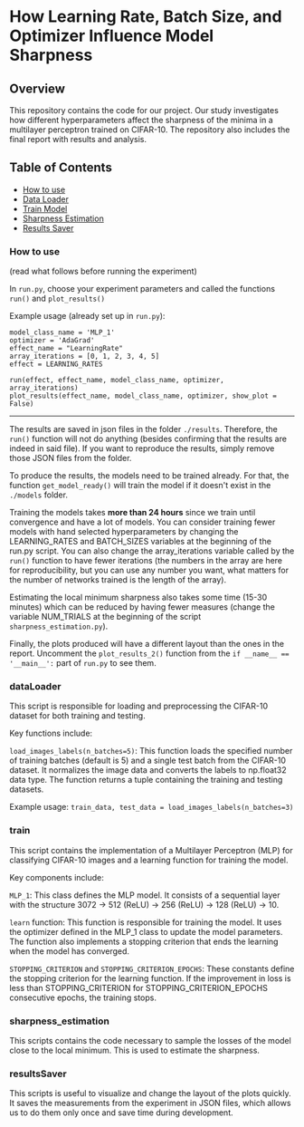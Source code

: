 # How Learning Rate, Batch Size, and Optimizer Influence Model Sharpness

## Overview

This repository contains the code for our project. Our study investigates how different hyperparameters affect the sharpness of the minima in a multilayer perceptron trained on CIFAR-10. The repository also includes the final report with results and analysis.

## Table of Contents
- [How to use](#how-to-use)
- [Data Loader](#dataloader)
- [Train Model](#train)
- [Sharpness Estimation](#sharpness_estimation)
- [Results Saver](#resultssaver)



### How to use

(read what follows before running the experiment)

In `run.py`, choose your experiment parameters and called the functions `run()` and `plot_results()`

Example usage (already set up in `run.py`):

```
model_class_name = 'MLP_1'
optimizer = 'AdaGrad'
effect_name = "LearningRate"
array_iterations = [0, 1, 2, 3, 4, 5]
effect = LEARNING_RATES 

run(effect, effect_name, model_class_name, optimizer, array_iterations)
plot_results(effect_name, model_class_name, optimizer, show_plot = False)
```

-------------------------------------------------------------------------------------------


The results are saved in json files in the folder `./results`. Therefore, the `run()` function will not do anything (besides confirming that the results are indeed in said file). If you want to reproduce the results, simply remove those JSON files from the folder. 

To produce the results, the models need to be trained already. For that, the function `get_model_ready()` will train the model if it doesn't exist in the `./models` folder. 

Training the models takes **more than 24 hours** since we train until convergence and have a lot of models. You can consider training fewer models with hand selected hyperparameters by changing the LEARNING_RATES and BATCH_SIZES variables at the beginning of the run.py script. You can also change the array_iterations variable called by the `run()` function to have fewer iterations (the numbers in the array are here for reproducibility, but you can use any number you want, what matters for the number of networks trained is the length of the array). 

Estimating the local minimum sharpness also takes some time (15-30 minutes) which can be reduced by having fewer measures (change the variable NUM_TRIALS at the beginning of the script `sharpness_estimation.py`).

Finally, the plots produced will have a different layout than the ones in the report. Uncomment the `plot_results_2()` function from the `if __name__ == '__main__':` part of `run.py` to see them.



### dataLoader

This script is responsible for loading and preprocessing the CIFAR-10 dataset for both training and testing.

Key functions include:

`load_images_labels(n_batches=5)`: This function loads the specified number of training batches (default is 5) and a single test batch from the CIFAR-10 dataset. It normalizes the image data and converts the labels to np.float32 data type. The function returns a tuple containing the training and testing datasets.

Example usage:
```train_data, test_data = load_images_labels(n_batches=3)```

### train

This script contains the implementation of a Multilayer Perceptron (MLP) for classifying CIFAR-10 images and a learning function for training the model.

Key components include:

```MLP_1```: This class defines the MLP model. It consists of a sequential layer with the structure 3072 -> 512 (ReLU) -> 256 (ReLU) -> 128 (ReLU) -> 10.

```learn``` function: This function is responsible for training the model. It uses the optimizer defined in the MLP_1 class to update the model parameters. The function also implements a stopping criterion that ends the learning when the model has converged.

```STOPPING_CRITERION``` and ```STOPPING_CRITERION_EPOCHS```: These constants define the stopping criterion for the learning function. If the improvement in loss is less than STOPPING_CRITERION for STOPPING_CRITERION_EPOCHS consecutive epochs, the training stops.

### sharpness_estimation

This scripts contains the code necessary to sample the losses of the model close to the local minimum. This is used to estimate the sharpness. 

### resultsSaver

This scripts is useful to visualize and change the layout of the plots quickly. It saves the measurements from the experiment in JSON files, which allows us to do them only once and save time during development. 

